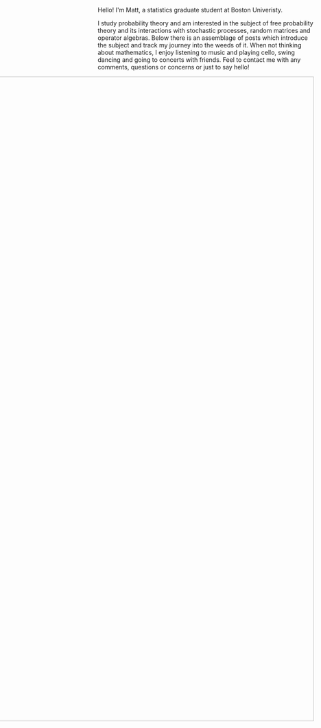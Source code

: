 Hello! I'm Matt, a statistics graduate student at Boston Univeristy.




I study probability theory and am interested in the subject of free probability theory and its interactions with stochastic processes, random matrices and operator algebras. Below there is an assemblage of posts which introduce the subject and track my journey into the weeds of it. When not thinking about mathematics, I enjoy listening to music and playing cello, swing dancing and going to concerts with friends. Feel to contact me with any comments, questions or concerns or just to say hello!


<div style="float: right; margin-left: 20px;">
    <img src="https://github.com/giwdulttam/giwdulttam.github.io/assets/112978414/228d2638-738f-4a18-b604-1a936987151c" alt="Alt Text" width="1500"/>
</div>
